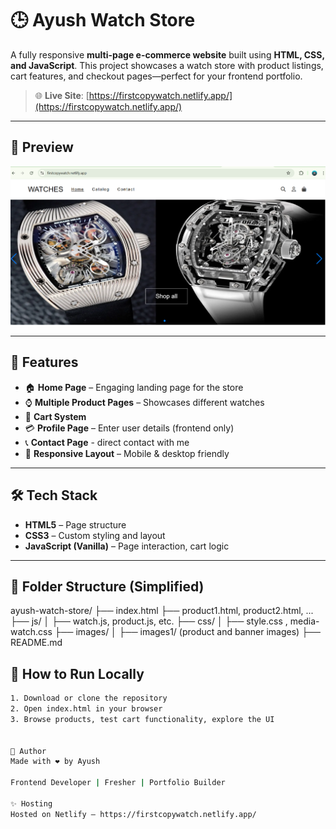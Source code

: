 # 🕒 Ayush Watch Store

A fully responsive **multi-page e-commerce website** built using **HTML, CSS, and JavaScript**. This project showcases a watch store with product listings, cart features, and checkout pages—perfect for your frontend portfolio.

> 🌐 **Live Site**: [https://firstcopywatch.netlify.app/](https://firstcopywatch.netlify.app/)

---

## 📸 Preview

![screenshot](images1/watch-preview.png) <!-- Replace with your actual image path or remove this line -->

---

## 🚀 Features

- 🏠 **Home Page** – Engaging landing page for the store
- ⌚ **Multiple Product Pages** – Showcases different watches
- 🛒 **Cart System** 
- 💳 **Profile Page** – Enter user details (frontend only)
- 📞 **Contact Page** - direct contact with me
- 📱 **Responsive Layout** – Mobile & desktop friendly

---

## 🛠️ Tech Stack

- **HTML5** – Page structure
- **CSS3** – Custom styling and layout
- **JavaScript (Vanilla)** – Page interaction, cart logic

---

## 📁 Folder Structure (Simplified)

ayush-watch-store/
├── index.html
├── product1.html, product2.html, ...
├── js/
│ ├── watch.js, product.js, etc.
├── css/
│ ├── style.css , media-watch.css
├── images/
│ ├── images1/ (product and banner images)
├── README.md

## 🧪 How to Run Locally

```bash
1. Download or clone the repository
2. Open index.html in your browser
3. Browse products, test cart functionality, explore the UI


📢 Author
Made with ❤️ by Ayush

Frontend Developer | Fresher | Portfolio Builder

✨ Hosting
Hosted on Netlify – https://firstcopywatch.netlify.app/
